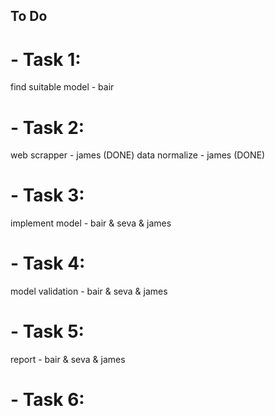 ## To Do



# - Task 1: 
find suitable model - bair
# - Task 2: 
web scrapper - james (DONE)
data normalize - james (DONE)
# - Task 3: 
implement model - bair & seva & james 
# - Task 4: 
model validation - bair & seva & james
# - Task 5: 
report - bair & seva & james
# - Task 6: 
